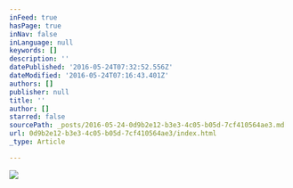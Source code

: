 ```yaml
---
inFeed: true
hasPage: true
inNav: false
inLanguage: null
keywords: []
description: ''
datePublished: '2016-05-24T07:32:52.556Z'
dateModified: '2016-05-24T07:16:43.401Z'
authors: []
publisher: null
title: ''
author: []
starred: false
sourcePath: _posts/2016-05-24-0d9b2e12-b3e3-4c05-b05d-7cf410564ae3.md
url: 0d9b2e12-b3e3-4c05-b05d-7cf410564ae3/index.html
_type: Article

---
```

![](https://the-grid-user-content.s3-us-west-2.amazonaws.com/4c54c1c8-3690-4aa3-b59d-67cfa2d7fcc9.jpg)